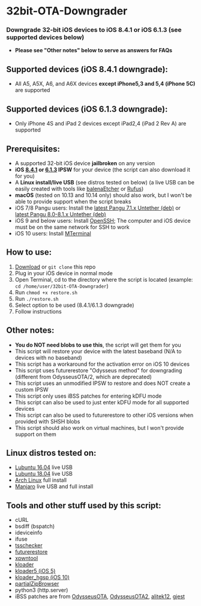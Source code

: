 # 32bit-OTA-Downgrader
### Downgrade 32-bit iOS devices to iOS 8.4.1 or iOS 6.1.3 (see supported devices below)
- **Please see "Other notes" below to serve as answers for FAQs**

## Supported devices (iOS 8.4.1 downgrade):

- All A5, A5X, A6, and A6X devices **except iPhone5,3 and 5,4 (iPhone 5C)** are supported

## Supported devices (iOS 6.1.3 downgrade):

- Only iPhone 4S and iPad 2 devices except iPad2,4 (iPad 2 Rev A) are supported

## Prerequisites:
- A supported 32-bit iOS device **jailbroken** on any version
- **iOS [8.4.1](https://ipsw.me/8.4.1) or [6.1.3](https://ipsw.me/6.1.3) IPSW** for your device (the script can also download it for you)
- A **Linux install/live USB** (see distros tested on below) (a live USB can be easily created with tools like [balenaEtcher](https://www.balena.io/etcher/) or [Rufus](https://rufus.ie/))
- **macOS** (tested on 10.13 and 10.14 only) should also work, but I won't be able to provide support when the script breaks
- iOS 7/8 Pangu users: Install the [latest Pangu 7.1.x Untether (deb)](http://apt.saurik.com/debs/io.pangu.axe7_0.3_iphoneos-arm.deb) or [latest Pangu 8.0-8.1.x Untether (deb)](http://apt.saurik.com/debs/io.pangu.xuanyuansword8_0.5_iphoneos-arm.deb)
- iOS 9 and below users: Install [OpenSSH](https://cydia.saurik.com/package/openssh/); The computer and iOS device must be on the same network for SSH to work
- iOS 10 users: Install [MTerminal](http://cydia.saurik.com/package/com.officialscheduler.mterminal/)

## How to use:
1. [Download](https://github.com/LukeZGD/32bit-OTA-Downgrader/archive/master.zip) or `git clone` this repo
2. Plug in your iOS device in normal mode
3. Open Terminal, cd to the directory where the script is located (example: `cd /home/user/32bit-OTA-Downgrader`)
4. Run `chmod +x restore.sh`
5. Run `./restore.sh`
6. Select option to be used (8.4.1/6.1.3 downgrade)
7. Follow instructions

## Other notes:
- **You do NOT need blobs to use this**, the script will get them for you
- This script will restore your device with the latest baseband (N/A to devices with no baseband)
- This script has a workaround for the activation error on iOS 10 devices
- This script uses futurerestore "Odysseus method" for downgrading (different from OdysseusOTA/2, which are deprecated)
- This script uses an unmodified IPSW to restore and does NOT create a custom IPSW
- This script only uses iBSS patches for entering kDFU mode
- This script can also be used to just enter kDFU mode for all supported devices
- This script can also be used to futurerestore to other iOS versions when provided with SHSH blobs
- This script should also work on virtual machines, but I won't provide support on them

## Linux distros tested on:
- [Lubuntu 16.04](http://cdimage.ubuntu.com/lubuntu/releases/16.04/release/) live USB
- [Lubuntu 18.04](http://cdimage.ubuntu.com/lubuntu/releases/18.04/release/) live USB
- [Arch Linux](https://www.archlinux.org/) full install
- [Manjaro](https://manjaro.org/) live USB and full install

## Tools and other stuff used by this script:
- cURL
- bsdiff (bspatch)
- ideviceinfo
- ifuse
- [tsschecker](https://github.com/tihmstar/tsschecker/releases/tag/v212)
- [futurerestore](http://api.tihmstar.net/builds/futurerestore/futurerestore-latest.zip)
- [xpwntool](https://www.youtube.com/watch?v=fh0tB6fp0Sc)
- [kloader](https://www.youtube.com/watch?v=fh0tB6fp0Sc)
- [kloader5 (iOS 5)](https://mtmdev.org/pmbonneau-archive)
- [kloader_hgsp (iOS 10)](https://twitter.com/nyan_satan/status/945203180522045440)
- [partialZipBrowser](https://github.com/tihmstar/partialZipBrowser/releases/tag/36)
- python3 (http.server)
- iBSS patches are from [OdysseusOTA](https://www.youtube.com/watch?v=Wo7mGdMcjxw), [OdysseusOTA2](https://www.youtube.com/watch?v=fh0tB6fp0Sc), [alitek12](https://www.mediafire.com/folder/b1z64roy512wd/FirmwareBundles), [gjest](https://files.fm/u/fcbqqdnw)
